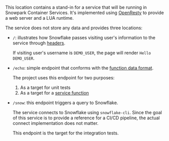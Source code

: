 This location contains a stand-in for a service that will be running in Snowpark
Container Services. It's implemented using [OpenResty][link] to provide a web
server and a LUA runtime.

The service does not store any data and provides three locations:

- `/`: illustrates how Snowflake passes visiting user's information to the
  service through [headers][spcs-header].

  If visiting user's username is `DEMO_USER`, the page will render `Hello
  DEMO_USER`.

- `/echo`: simple endpoint that conforms with the [function data format][data-format].

  The project uses this endpoint for two purposes:

  1. As a target for unit tests
  <!--TODO: link to test file -->
  2. As a target for a [service function][create-func]
  <!--TODO: check if this is tested. Or if it should be-->

- `/snow`: this endpoint triggers a query to Snowflake.

  The service connects to Snowflake using `snowflake-cli`. Since the goal of
  this service is to provide a reference for a CI/CD pipeline, the actual
  connect implementation does not matter.

  This endpoint is the target for the integration tests.
  <!--TODO: link to test file and the CI pipeline -->

[link]:https://openresty.org/en/
[spcs-header]: https://docs.snowflake.com/en/developer-guide/snowpark-container-services/working-with-services#user-specific-headers-in-ingress-requests
[data-format]: https://docs.snowflake.com/en/sql-reference/external-functions-data-format
[create-func]: https://docs.snowflake.com/en/sql-reference/sql/create-function-spcs
